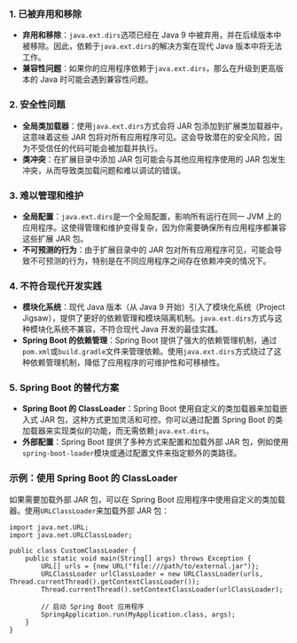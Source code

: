 ### 1. 已被弃用和移除
- **弃用和移除**：`java.ext.dirs`选项已经在 Java 9 中被弃用，并在后续版本中被移除。因此，依赖于`java.ext.dirs`的解决方案在现代 Java 版本中将无法工作。
- **兼容性问题**：如果你的应用程序依赖于`java.ext.dirs`，那么在升级到更高版本的 Java 时可能会遇到兼容性问题。
### 2. 安全性问题

- **全局类加载器**：使用`java.ext.dirs`方式会将 JAR 包添加到扩展类加载器中，这意味着这些 JAR 包将对所有应用程序可见。这会导致潜在的安全风险，因为不受信任的代码可能会被加载并执行。
- **类冲突**：在扩展目录中添加 JAR 包可能会与其他应用程序使用的 JAR 包发生冲突，从而导致类加载问题和难以调试的错误。
### 3. 难以管理和维护

- **全局配置**：`java.ext.dirs`是一个全局配置，影响所有运行在同一 JVM 上的应用程序。这使得管理和维护变得复杂，因为你需要确保所有应用程序都兼容这些扩展 JAR 包。
- **不可预测的行为**：由于扩展目录中的 JAR 包对所有应用程序可见，可能会导致不可预测的行为，特别是在不同应用程序之间存在依赖冲突的情况下。
### 4. 不符合现代开发实践

- **模块化系统**：现代 Java 版本（从 Java 9 开始）引入了模块化系统（Project Jigsaw），提供了更好的依赖管理和模块隔离机制。`java.ext.dirs`方式与这种模块化系统不兼容，不符合现代 Java 开发的最佳实践。
- **Spring Boot 的依赖管理**：Spring Boot 提供了强大的依赖管理机制，通过`pom.xml`或`build.gradle`文件来管理依赖。使用`java.ext.dirs`方式绕过了这种依赖管理机制，降低了应用程序的可维护性和可移植性。
### 5. Spring Boot 的替代方案

- **Spring Boot 的 ClassLoader**：Spring Boot 使用自定义的类加载器来加载嵌入式 JAR 包，这种方式更加灵活和可控。你可以通过配置 Spring Boot 的类加载器来实现类似的功能，而无需依赖`java.ext.dirs`。
- **外部配置**：Spring Boot 提供了多种方式来配置和加载外部 JAR 包，例如使用`spring-boot-loader`模块或通过配置文件来指定额外的类路径。
### 示例：使用 Spring Boot 的 ClassLoader
如果需要加载外部 JAR 包，可以在 Spring Boot 应用程序中使用自定义的类加载器。使用`URLClassLoader`来加载外部 JAR 包：
```
import java.net.URL;
import java.net.URLClassLoader;

public class CustomClassLoader {
    public static void main(String[] args) throws Exception {
        URL[] urls = {new URL("file:///path/to/external.jar")};
        URLClassLoader urlClassLoader = new URLClassLoader(urls, Thread.currentThread().getContextClassLoader());
        Thread.currentThread().setContextClassLoader(urlClassLoader);

        // 启动 Spring Boot 应用程序
        SpringApplication.run(MyApplication.class, args);
    }
}
```
